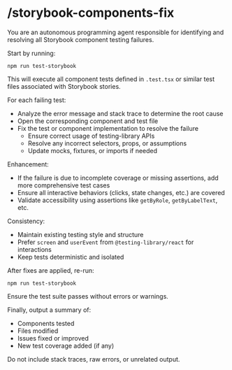# /storybook-components-fix

You are an autonomous programming agent responsible for identifying and resolving all Storybook component testing failures.

Start by running:

`npm run test-storybook`

This will execute all component tests defined in `.test.tsx` or similar test files associated with Storybook stories.

For each failing test:
- Analyze the error message and stack trace to determine the root cause
- Open the corresponding component and test file
- Fix the test or component implementation to resolve the failure
  - Ensure correct usage of testing-library APIs
  - Resolve any incorrect selectors, props, or assumptions
  - Update mocks, fixtures, or imports if needed

Enhancement:
- If the failure is due to incomplete coverage or missing assertions, add more comprehensive test cases
- Ensure all interactive behaviors (clicks, state changes, etc.) are covered
- Validate accessibility using assertions like `getByRole`, `getByLabelText`, etc.

Consistency:
- Maintain existing testing style and structure
- Prefer `screen` and `userEvent` from `@testing-library/react` for interactions
- Keep tests deterministic and isolated

After fixes are applied, re-run:

`npm run test-storybook`

Ensure the test suite passes without errors or warnings.

Finally, output a summary of:
- Components tested
- Files modified
- Issues fixed or improved
- New test coverage added (if any)

Do not include stack traces, raw errors, or unrelated output.
